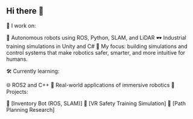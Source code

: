 ## Hi there 👋

🔧 I work on:

🔄 Autonomous robots using ROS, Python, SLAM, and LiDAR
🕶️ Industrial training simulations in Unity and C#
🎯 My focus: building simulations and control systems that make robotics safer, smarter, and more intuitive for humans.

🛠️ Currently learning:

🌐 ROS2 and C++
🧪 Real-world applications of immersive robotics
📌 Projects:

🔸 [Inventory Bot (ROS, SLAM)]
🔸 [VR Safety Training Simulation]
🔸 [Path Planning Research]

